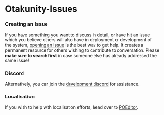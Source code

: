 # Otakunity-Issues

### Creating an Issue

If you have something you want to discuss in detail, or have hit an issue which you believe others will also have in deployment or development of the system, [opening an issue](https://github.com/otakunity-official/Otakunity-Issues/issues) is the best way to get help. It creates a permanent resource for others wishing to contribute to conversation. Please **make sure to search first** in case someone else has already addressed the same issue!

### Discord

Alternatively, you can join the [development discord](https://discord.gg/6mzRebV) for assistance.

### Localisation

If you wish to help with localisation efforts, head over to [POEditor](https://poeditor.com/join/project?hash=lW0Iz66qYF).

